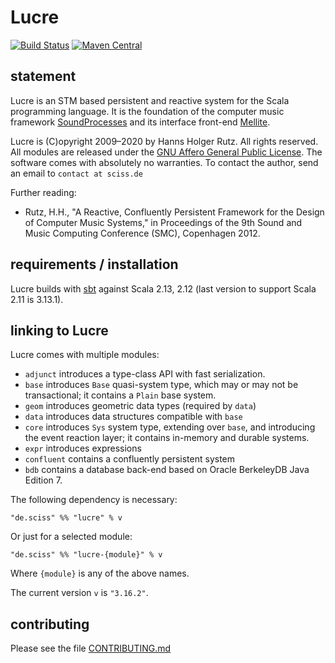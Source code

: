 # Lucre

[![Build Status](https://travis-ci.org/Sciss/Lucre.svg?branch=master)](https://travis-ci.org/Sciss/Lucre)
[![Maven Central](https://maven-badges.herokuapp.com/maven-central/de.sciss/lucre_2.12/badge.svg)](https://maven-badges.herokuapp.com/maven-central/de.sciss/lucre_2.12)

## statement

Lucre is an STM based persistent and reactive system for the Scala programming language. It is the foundation
of the computer music framework [SoundProcesses](https://git.iem.at/sciss/SoundProcesses) and its
interface front-end [Mellite](https://git.iem.at/sciss/Mellite).

Lucre is (C)opyright 2009&ndash;2020 by Hanns Holger Rutz. All rights reserved. 
All modules are released under 
the [GNU Affero General Public License](https://git.iem.at/sciss/Lucre/raw/master/LICENSE).
The software comes with absolutely no warranties. To contact the author, send an email to `contact at sciss.de`

Further reading:

 - Rutz, H.H., "A Reactive, Confluently Persistent Framework for the Design of Computer Music Systems," in Proceedings
   of the 9th Sound and Music Computing Conference (SMC), Copenhagen 2012.

## requirements / installation

Lucre builds with [sbt](http://www.scala-sbt.org/) against Scala 2.13, 2.12 (last version to support Scala 2.11 is 3.13.1).

## linking to Lucre

Lucre comes with multiple modules:

- `adjunct` introduces a type-class API with fast serialization.
- `base` introduces `Base` quasi-system type, which may or may not be transactional;
  it contains a `Plain` base system.
- `geom` introduces geometric data types (required by `data`)
- `data` introduces data structures compatible with `base`
- `core` introduces `Sys` system type, extending over `base`, and introducing the
  event reaction layer; it contains in-memory and durable systems.
- `expr` introduces expressions
- `confluent` contains a confluently persistent system
- `bdb` contains a database back-end based on Oracle BerkeleyDB Java Edition 7.

The following dependency is necessary:

    "de.sciss" %% "lucre" % v

Or just for a selected module:

    "de.sciss" %% "lucre-{module}" % v

Where `{module}` is any of the above names.

The current version `v` is `"3.16.2"`.

## contributing

Please see the file [CONTRIBUTING.md](CONTRIBUTING.md)

